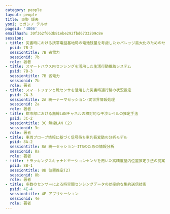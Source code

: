 ```yaml
---
category: people
layout: people
title: 東野 輝夫
yomi: ヒガシノ テルオ
pageid: '4006'
emailhash: 30f362f063b81ebe292fbd6733209c8e
session:
- title: 災害時における携帯電話基地局の電池残量を考慮したカバレッジ最大化のためのセルサイズ制御手法
  psid: 7B-2
  sessiontitle: 7B 省電力
  sessionid: 7b
  role: 著者
- title: スマートハウス内センシングを活用した生活行動推薦システム
  psid: 7B-3
  sessiontitle: 7B 省電力
  sessionid: 7b
  role: 著者
- title: スマートフォンと靴センサを活用した災害時通行路の状況推定
  psid: 2A-3
  sessiontitle: 2A 統一テーマセッション-実世界情報処理
  sessionid: 2a
  role: 著者
- title: 都市部における無線LANチャネルの相対的な干渉レベルの推定手法
  psid: 3C-2
  sessiontitle: 3C 無線LAN（２）
  sessionid: 3c
  role: 著者
- title: 車両プローブ情報に基づく信号待ち車列長変動の分析モデル
  psid: 8A-2
  sessiontitle: 8A 統一セッション-ITSのための情報分析
  sessionid: 8a
  role: 著者
- title: トラッキングスキャナとモーションセンサを用いた高精度屋内位置推定手法の提案
  psid: 8B-1
  sessiontitle: 8B 位置推定(2)
  sessionid: 8b
  role: 著者
- title: 多数のセンサーによる時空間センシングデータの効率的な集約送信技術
  psid: 4E-4
  sessiontitle: 4E アプリケーション
  sessionid: 4e
  role: 著者
---
```

